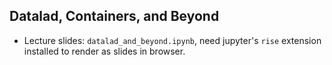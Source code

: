Datalad, Containers, and Beyond
---

 - Lecture slides:  `datalad_and_beyond.ipynb`, need jupyter's `rise` extension installed to render as slides in browser.
